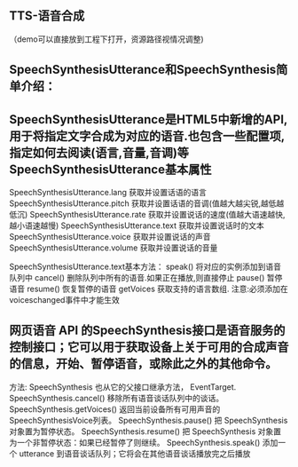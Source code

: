 TTS-语音合成
------------------------------------------------------------------------------
（demo可以直接放到工程下打开，资源路径视情况调整)

SpeechSynthesisUtterance和SpeechSynthesis简单介绍：
------------------------------------------------------------------------------

SpeechSynthesisUtterance是HTML5中新增的API,用于将指定文字合成为对应的语音.也包含一些配置项,指定如何去阅读(语言,音量,音调)等
SpeechSynthesisUtterance基本属性
------------------------------------------------------------------------------

SpeechSynthesisUtterance.lang 获取并设置话语的语言
SpeechSynthesisUtterance.pitch 获取并设置话语的音调(值越大越尖锐,越低越低沉)
SpeechSynthesisUtterance.rate 获取并设置说话的速度(值越大语速越快,越小语速越慢)
SpeechSynthesisUtterance.text 获取并设置说话时的文本
SpeechSynthesisUtterance.voice 获取并设置说话的声音
SpeechSynthesisUtterance.volume 获取并设置说话的音量

SpeechSynthesisUtterance.text基本方法：
speak() 	将对应的实例添加到语音队列中
cancel() 删除队列中所有的语音.如果正在播放,则直接停止
pause() 暂停语音
resume() 恢复暂停的语音
getVoices 获取支持的语言数组. 注意:必须添加在voiceschanged事件中才能生效


网页语音 API 的SpeechSynthesis接口是语音服务的控制接口；它可以用于获取设备上关于可用的合成声音的信息，开始、暂停语音，或除此之外的其他命令。
------------------------------------------------------------------------------
方法:
SpeechSynthesis 也从它的父接口继承方法， EventTarget.
SpeechSynthesis.cancel()
移除所有语音谈话队列中的谈话。
SpeechSynthesis.getVoices()
返回当前设备所有可用声音的 SpeechSynthesisVoice列表。
SpeechSynthesis.pause()
把 SpeechSynthesis 对象置为暂停状态。
SpeechSynthesis.resume()
把 SpeechSynthesis 对象置为一个非暂停状态：如果已经暂停了则继续。
SpeechSynthesis.speak()
添加一个 utterance 到语音谈话队列；它将会在其他语音谈话播放完之后播放
